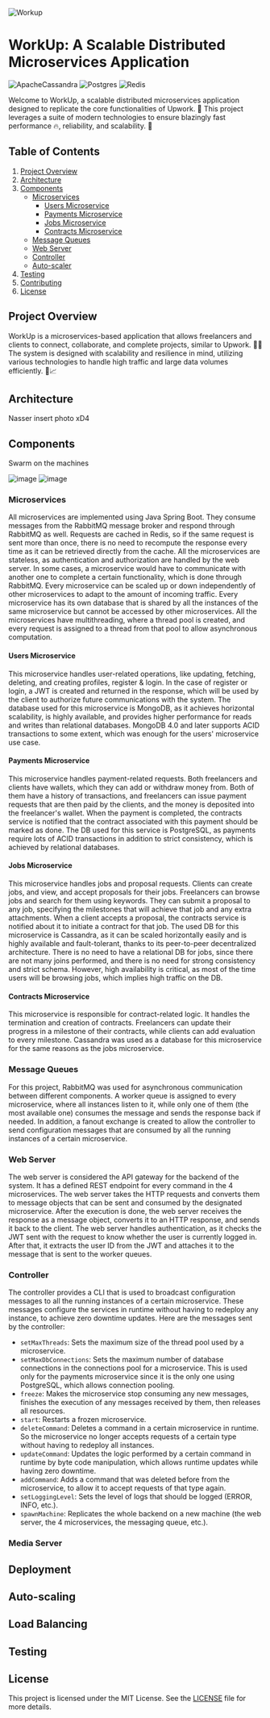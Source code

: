 ![Workup](https://i.imgur.com/kMMN6As.png)

# WorkUp: A Scalable Distributed Microservices Application
![ApacheCassandra](https://img.shields.io/badge/cassandra-%231287B1.svg?style=for-the-badge&logo=apache-cassandra&logoColor=white)
![Postgres](https://img.shields.io/badge/postgres-%23316192.svg?style=for-the-badge&logo=postgresql&logoColor=white)
![Redis](https://img.shields.io/badge/redis-%23DD0031.svg?style=for-the-badge&logo=redis&logoColor=white)


Welcome to WorkUp, a scalable distributed microservices application designed to replicate the core functionalities of Upwork. 🚀 This project leverages a suite of modern technologies to ensure blazingly fast performance 🔥, reliability, and scalability. 💪

## Table of Contents

1. [Project Overview](#project-overview)
2. [Architecture](#architecture)
3. [Components](#components)
   - [Microservices](#microservices)
     - [Users Microservice](#users-microservice)
     - [Payments Microservice](#payments-microservice)
     - [Jobs Microservice](#jobs-microservice)
     - [Contracts Microservice](#contracts-microservice)
   - [Message Queues](#message-queues)
   - [Web Server](#web-server)
   - [Controller](#controller)
   - [Auto-scaler](#auto-scaler)
4. [Testing](#testing)
5. [Contributing](#contributing)
6. [License](#license)

## Project Overview

WorkUp is a microservices-based application that allows freelancers and clients to connect, collaborate, and complete projects, similar to Upwork. 🤝💼 The system is designed with scalability and resilience in mind, utilizing various technologies to handle high traffic and large data volumes efficiently. 🚀📈

## Architecture

Nasser insert photo xD4

## Components
Swarm on the machines

![image](https://github.com/Ahmad45123/workup/assets/35760882/27bcc9e8-316c-4248-b470-b975a6411962)
![image](https://github.com/Ahmad45123/workup/assets/35760882/4d2222b6-127d-4fb3-9f04-150b3f495daa)


### Microservices

All microservices are implemented using Java Spring Boot. They consume messages from the RabbitMQ message broker and respond through RabbitMQ as well. Requests are cached in Redis, so if the same request is sent more than once, there is no need to recompute the response every time as it can be retrieved directly from the cache. All the microservices are stateless, as authentication and authorization are handled by the web server. In some cases, a microservice would have to communicate with another one to complete a certain functionality, which is done through RabbitMQ. Every microservice can be scaled up or down independently of other microservices to adapt to the amount of incoming traffic. Every microservice has its own database that is shared by all the instances of the same microservice but cannot be accessed by other microservices. All the microservices have multithreading, where a thread pool is created, and every request is assigned to a thread from that pool to allow asynchronous computation.

#### Users Microservice

This microservice handles user-related operations, like updating, fetching, deleting, and creating profiles, register & login. In the case of register or login, a JWT is created and returned in the response, which will be used by the client to authorize future communications with the system. The database used for this microservice is MongoDB, as it achieves horizontal scalability, is highly available, and provides higher performance for reads and writes than relational databases. MongoDB 4.0 and later supports ACID transactions to some extent, which was enough for the users' microservice use case.

#### Payments Microservice

This microservice handles payment-related requests. Both freelancers and clients have wallets, which they can add or withdraw money from. Both of them have a history of transactions, and freelancers can issue payment requests that are then paid by the clients, and the money is deposited into the freelancer's wallet. When the payment is completed, the contracts service is notified that the contract associated with this payment should be marked as done. The DB used for this service is PostgreSQL, as payments require lots of ACID transactions in addition to strict consistency, which is achieved by relational databases.

#### Jobs Microservice

This microservice handles jobs and proposal requests. Clients can create jobs, and view, and accept proposals for their jobs. Freelancers can browse jobs and search for them using keywords. They can submit a proposal to any job, specifying the milestones that will achieve that job and any extra attachments. When a client accepts a proposal, the contracts service is notified about it to initiate a contract for that job. The used DB for this microservice is Cassandra, as it can be scaled horizontally easily and is highly available and fault-tolerant, thanks to its peer-to-peer decentralized architecture. There is no need to have a relational DB for jobs, since there are not many joins performed, and there is no need for strong consistency and strict schema. However, high availability is critical, as most of the time users will be browsing jobs, which implies high traffic on the DB.

#### Contracts Microservice

This microservice is responsible for contract-related logic. It handles the termination and creation of contracts. Freelancers can update their progress in a milestone of their contracts, while clients can add evaluation to every milestone. Cassandra was used as a database for this microservice for the same reasons as the jobs microservice.

### Message Queues

For this project, RabbitMQ was used for asynchronous communication between different components. A worker queue is assigned to every microservice, where all instances listen to it, while only one of them (the most available one) consumes the message and sends the response back if needed. In addition, a fanout exchange is created to allow the controller to send configuration messages that are consumed by all the running instances of a certain microservice.

### Web Server

The web server is considered the API gateway for the backend of the system. It has a defined REST endpoint for every command in the 4 microservices. The web server takes the HTTP requests and converts them to message objects that can be sent and consumed by the designated microservice. After the execution is done, the web server receives the response as a message object, converts it to an HTTP response, and sends it back to the client. The web server handles authentication, as it checks the JWT sent with the request to know whether the user is currently logged in. After that, it extracts the user ID from the JWT and attaches it to the message that is sent to the worker queues.

### Controller

The controller provides a CLI that is used to broadcast configuration messages to all the running instances of a certain microservice. These messages configure the services in runtime without having to redeploy any instance, to achieve zero downtime updates. Here are the messages sent by the controller:

- `setMaxThreads`: Sets the maximum size of the thread pool used by a microservice.
- `setMaxDbConnections`: Sets the maximum number of database connections in the connections pool for a microservice. This is used only for the payments microservice since it is the only one using PostgreSQL, which allows connection pooling.
- `freeze`: Makes the microservice stop consuming any new messages, finishes the execution of any messages received by them, then releases all resources.
- `start`: Restarts a frozen microservice.
- `deleteCommand`: Deletes a command in a certain microservice in runtime. So the microservice no longer accepts requests of a certain type without having to redeploy all instances.
- `updateCommand`: Updates the logic performed by a certain command in runtime by byte code manipulation, which allows runtime updates while having zero downtime.
- `addCommand`: Adds a command that was deleted before from the microservice, to allow it to accept requests of that type again.
- `setLoggingLevel`: Sets the level of logs that should be logged (ERROR, INFO, etc.).
- `spawnMachine`: Replicates the whole backend on a new machine (the web server, the 4 microservices, the messaging queue, etc.).

### Media Server

## Deployment

## Auto-scaling

## Load Balancing

## Testing

## License

This project is licensed under the MIT License. See the [LICENSE](LICENSE) file for more details.
